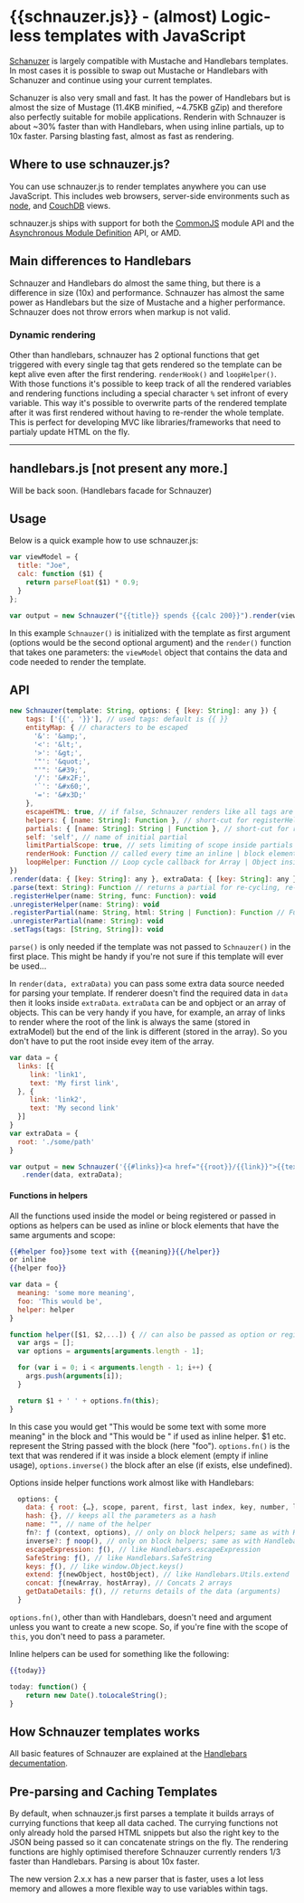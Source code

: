 # {{schnauzer.js}} - (almost) Logic-less templates with JavaScript

[Schanuzer](http://github.com/PitPik/schnauzer) is largely compatible with Mustache and Handlebars templates. In most cases it is possible to swap out Mustache or Handlebars with Schanuzer and continue using your current templates.

Schanuzer is also very small and fast. It has the power of Handlebars but is almost the size of Mustage (11.4KB minified, ~4.75KB gZip) and therefore also perfectly suitable for mobile applications.
Renderin with Schnauzer is about ~30% faster than with Handlebars, when using inline partials, up to 10x faster. Parsing blasting fast, almost as fast as rendering.

## Where to use schnauzer.js?

You can use schnauzer.js to render templates anywhere you can use JavaScript. This includes web browsers, server-side environments such as [node](http://nodejs.org/), and [CouchDB](http://couchdb.apache.org/) views.

schnauzer.js ships with support for both the [CommonJS](http://www.commonjs.org/) module API and the [Asynchronous Module Definition](https://github.com/amdjs/amdjs-api/wiki/AMD) API, or AMD.

## Main differences to Handlebars

Schnauzer and Handlebars do almost the same thing, but there is a difference in size (10x) and performance. Schnauzer has almost the same power as Handlebars but the size of Mustache and a higher performance.
Schnauzer does not throw errors when markup is not valid.

### Dynamic rendering

Other than handlebars, schnauzer has 2 optional functions that get triggered with every single tag that gets rendered so the template can be kept alive even after the first rendering.
`renderHook()` and `loopHelper()`. With those functions it's possible to keep track of all the rendered variables and rendering functions including a special character `%` set infront of every variable. This way it's possible to overwrite parts of the rendered template after it was first rendered without having to re-render the whole template.
This is perfect for developing MVC like libraries/frameworks that need to partialy update HTML on the fly.


* * *

## handlebars.js [not present any more.]

Will be back soon. (Handlebars facade for Schnauzer)

## Usage

Below is a quick example how to use schnauzer.js:

```js
var viewModel = {
  title: "Joe",
  calc: function ($1) {
    return parseFloat($1) * 0.9;
  }
};

var output = new Schnauzer("{{title}} spends {{calc 200}}").render(viewModel);
```

In this example `Schnauzer()` is initialized with the template as first argument (options would be the second optional argument) and the `render()` function that takes one parameters: the `viewModel` object that contains the data and code needed to render the template.

## API

```js
new Schnauzer(template: String, options: { [key: String]: any }) {
    tags: ['{{', '}}'], // used tags: default is {{ }}
    entityMap: { // characters to be escaped
      '&': '&amp;',
      '<': '&lt;',
      '>': '&gt;',
      '"': '&quot;',
      "'": '&#39;',
      '/': '&#x2F;',
      '`': '&#x60;',
      '=': '&#x3D;'
    },
    escapeHTML: true, // if false, Schnauzer renders like all tags are set to {{{ }}}
    helpers: { [name: String]: Function }, // short-cut for registerHelper
    partials: { [name: String]: String | Function }, // short-cut for registerPartial
    self: 'self', // name of initial partial
    limitPartialScope: true, // sets limiting of scope inside partials (like in HBS)
    renderHook: Function // called every time an inline | block element renders
    loopHelper: Function // Loop cycle callback for Array | Object inside #each
})
.render(data: { [key: String]: any }, extraData: { [key: String]: any }): string
.parse(text: String): Function // returns a partial for re-cycling, re-usage in other instance
.registerHelper(name: String, func: Function): void
.unregisterHelper(name: String): void
.registerPartial(name: String, html: String | Function): Function // Function: pre-parsed
.unregisterPartial(name: String): void
.setTags(tags: [String, String]): void
```
`parse()` is only needed if the template was not passed to `Schnauzer()` in the first place. This might be handy if you're not sure if this template will ever be used...

In `render(data, extraData)` you can pass some extra data source needed for parsing your template. If renderer doesn't find the required data in `data` then it looks inside `extraData`. `extraData` can be and opbject or an array of objects.
This can be very handy if you have, for example, an array of links to render where the root of the link is always the same (stored in extraModel) but the end of the link is different (stored in the array). So you don't have to put the root inside evey item of the array.

```js
var data = {
  links: [{
     link: 'link1',
     text: 'My first link',
  }, {
     link: 'link2',
     text: 'My second link'
  }]
}
var extraData = {
  root: './some/path'
}

var output = new Schnauzer('{{#links}}<a href="{{root}}/{{link}}">{{text}}</a>{{/links}}')
   .render(data, extraData);
```

#### Functions in helpers

All the functions used inside the model or being registered or passed in options as helpers can be used as inline or block elements that have the same arguments and scope:

```handlebars
{{#helper foo}}some text with {{meaning}}{{/helper}}
or inline
{{helper foo}}
```
```js
var data = {
  meaning: 'some more meaning',
  foo: 'This would be',
  helper: helper
}

function helper([$1, $2,...]) { // can also be passed as option or registered via .registerHelper()
  var args = [];
  var options = arguments[arguments.length - 1];

  for (var i = 0; i < arguments.length - 1; i++) {
    args.push(arguments[i]);
  }

  return $1 + ' ' + options.fn(this);
}
```
In this case you would get "This would be some text with some more meaning" in the block and "This would be  " if used as inline helper.
$1 etc. represent the String passed with the block (here "foo").
```options.fn()``` is the text that was rendered if it was inside a block element (empty if inline usage), ```options.inverse()``` the block after an else (if exists, else undefined).

Options inside helper functions work almost like with Handlebars:
```js
  options: {
    data: { root: {…}, scope, parent, first, last index, key, number, length },
    hash: {}, // keeps all the parameters as a hash
    name: "", // name of the helper
    fn?: ƒ (context, options), // only on block helpers; same as with Handlebars
    inverse?: ƒ noop(), // only on block helpers; same as with Handlebars
    escapeExpression: ƒ(), // like Handlebars.escapeExpression
    SafeString: ƒ(), // like Handlebars.SafeString
    keys: ƒ(), // like window.Object.keys()
    extend: ƒ(newObject, hostObject), // like Handlebars.Utils.extend
    concat: ƒ(newArray, hostArray), // Concats 2 arrays
    getDataDetails: ƒ(), // returns details of the data (arguments)
  }
```

`options.fn()`, other than with Handlebars, doesn't need and argument unless you want to create a new scope.
So, if you're fine with the scope of `this`, you don't need to pass a parameter.

Inline helpers can be used for something like the following:

```handlebars
{{today}}
```

```js
today: function() {
    return new Date().toLocaleString();
}
```

## How Schnauzer templates works

All basic features of Schnauzer are explained at the [Handlebars decumentation](https://handlebarsjs.com/guide/).


## Pre-parsing and Caching Templates

By default, when schnauzer.js first parses a template it builds arrays of currying functions that keep all data cached. The currying functions not only already hold the parsed HTML snippets but also the right key to the JSON being passed so it can concatenate strings on the fly. The rendering functions are highly optimised therefore Schnauzer currently renders 1/3 faster than Handlebars. Parsing is about 10x faster.

The new version 2.x.x has a new parser that is faster, uses a lot less memory and allowes a more flexible way to use variables within tags.
